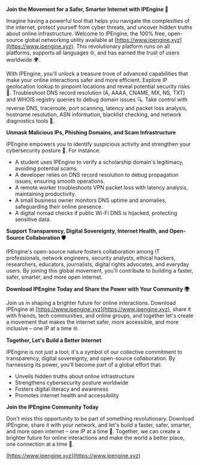 **Join the Movement for a Safer, Smarter Internet with IPEngine 🚀**

Imagine having a powerful tool that helps you navigate the complexities of the internet, protect yourself from cyber threats, and uncover hidden truths about online infrastructure. Welcome to IPEngine, the 100% free, open-source global networking utility available at [https://www.ipengine.xyz](https://www.ipengine.xyz). This revolutionary platform runs on all platforms, supports all languages 🌐, and has earned the trust of users worldwide 🌍.

With IPEngine, you'll unlock a treasure trove of advanced capabilities that make your online interactions safer and more efficient. Explore IP geolocation lookup to pinpoint locations and reveal potential security risks 📍. Troubleshoot DNS record resolution (A, AAAA, CNAME, MX, NS, TXT) and WHOIS registry queries to debug domain issues 🔍. Take control with reverse DNS, traceroute, port scanning, latency and packet loss analysis, hostname resolution, ASN information, blacklist checking, and network diagnostics tools 📡.

**Unmask Malicious IPs, Phishing Domains, and Scam Infrastructure**

IPEngine empowers you to identify suspicious activity and strengthen your cybersecurity posture 🔐. For instance:

*   A student uses IPEngine to verify a scholarship domain's legitimacy, avoiding potential scams.
*   A developer relies on DNS record resolution to debug propagation issues, ensuring smooth operations.
*   A remote worker troubleshoots VPN packet loss with latency analysis, maintaining productivity.
*   A small business owner monitors DNS uptime and anomalies, safeguarding their online presence.
*   A digital nomad checks if public Wi-Fi DNS is hijacked, protecting sensitive data.

**Support Transparency, Digital Sovereignty, Internet Health, and Open-Source Collaboration 🛡️**

IPEngine's open-source nature fosters collaboration among IT professionals, network engineers, security analysts, ethical hackers, researchers, educators, journalists, digital rights advocates, and everyday users. By joining this global movement, you'll contribute to building a faster, safer, smarter, and more open internet.

**Download IPEngine Today and Share the Power with Your Community 🌍**

Join us in shaping a brighter future for online interactions. Download IPEngine at [https://www.ipengine.xyz](https://www.ipengine.xyz), share it with friends, tech communities, and online groups, and together let's create a movement that makes the internet safer, more accessible, and more inclusive – one IP at a time 🌐.

**Together, Let's Build a Better Internet**

IPEngine is not just a tool; it's a symbol of our collective commitment to transparency, digital sovereignty, and open-source collaboration. By harnessing its power, you'll become part of a global effort that:

*   Unveils hidden truths about online infrastructure
*   Strengthens cybersecurity posture worldwide
*   Fosters digital literacy and awareness
*   Promotes internet health and accessibility

**Join the IPEngine Community Today**

Don't miss this opportunity to be part of something revolutionary. Download IPEngine, share it with your network, and let's build a faster, safer, smarter, and more open internet – one IP at a time 🚀. Together, we can create a brighter future for online interactions and make the world a better place, one connection at a time 🔗.

[https://www.ipengine.xyz](https://www.ipengine.xyz)